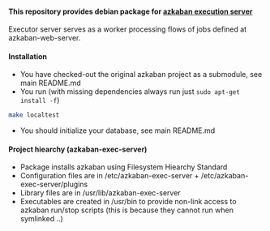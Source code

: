 #### This repository provides debian package for [azkaban execution server](http://azkaban.github.io/azkaban/docs/latest/#executor-setup) 

Executor server serves as a worker processing flows of jobs defined at azkaban-web-server.

#### Installation

 - You have checked-out the original azkaban project as a submodule, see main README.md
 - You run (with missing dependencies always run just `sudo apt-get install -f`)
```bash
make localtest
```
 - You should initialize your database, see main README.md

#### Project hiearchy (azkaban-exec-server)

 - Package installs azkaban using Filesystem Hiearchy Standard
 - Configuration files are in /etc/azkaban-exec-server + /etc/azkaban-exec-server/plugins
 - Library files are in /usr/lib/azkaban-exec-server
 - Executables are created in /usr/bin to provide non-link access to azkaban run/stop scripts (this is because they cannot run when symlinked ..)
